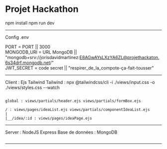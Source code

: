 # Projet Hackathon

npm install
npm run dev

-----------------------------------------------------------------
Config .env

PORT = PORT || 3000  
MONGODB_URI = URL MongoDB || "mongodb+srv://jorisdavidmartinez:E8AGwAYsLXzYA6ZL@projethackaton.6s34drf.mongodb.net/"  
JWT_SECRET = code secret || "respirer_de_la_compote-ça-fait-tousser"

-----------------------------------------------------------------
Client : Ejs Tailwind
Tailwind : npx @tailwindcss/cli -i ./views/input.css -o ./views/styles.css --watch
```

global : views/partials/header.ejs views/partials/formBox.ejs

/ : views/pages/ideaList.ejs views/partials/componentIdeaList.ejs
|
|__/idea/:id : views/pages/ideaPage.ejs

```

-----------------------------------------------------------------
Server : NodeJS Express
Base de données : MongoDB 
```

```

-----------------------------------------------------------------
